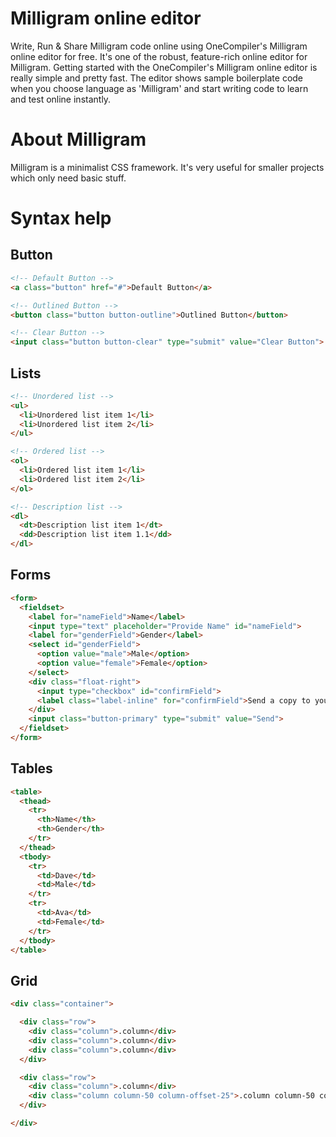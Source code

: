 # Milligram online editor
Write, Run & Share Milligram code online using OneCompiler's Milligram online editor for free. It's one of the robust, feature-rich online editor for Milligram. Getting started with the OneCompiler's Milligram online editor is really simple and pretty fast. The editor shows sample boilerplate code when you choose language as 'Milligram' and start writing code to learn and test online instantly.

# About Milligram

Milligram is a minimalist CSS framework. It's very useful for smaller projects which only need basic stuff.

# Syntax help

## Button

```html
<!-- Default Button -->
<a class="button" href="#">Default Button</a>

<!-- Outlined Button -->
<button class="button button-outline">Outlined Button</button>

<!-- Clear Button -->
<input class="button button-clear" type="submit" value="Clear Button">
```

## Lists
```html
<!-- Unordered list -->
<ul>
  <li>Unordered list item 1</li>
  <li>Unordered list item 2</li>
</ul>

<!-- Ordered list -->
<ol>
  <li>Ordered list item 1</li>
  <li>Ordered list item 2</li>
</ol>

<!-- Description list -->
<dl>
  <dt>Description list item 1</dt>
  <dd>Description list item 1.1</dd>
</dl>
```

## Forms
```html
<form>
  <fieldset>
    <label for="nameField">Name</label>
    <input type="text" placeholder="Provide Name" id="nameField">
    <label for="genderField">Gender</label>
    <select id="genderField">
      <option value="male">Male</option>
      <option value="female">Female</option>
    </select>
    <div class="float-right">
      <input type="checkbox" id="confirmField">
      <label class="label-inline" for="confirmField">Send a copy to yourself</label>
    </div>
    <input class="button-primary" type="submit" value="Send">
  </fieldset>
</form>
```

## Tables

```html
<table>
  <thead>
    <tr>
      <th>Name</th>
      <th>Gender</th>
    </tr>
  </thead>
  <tbody>
    <tr>
      <td>Dave</td>
      <td>Male</td>
    </tr>
    <tr>
      <td>Ava</td>
      <td>Female</td>
    </tr>
  </tbody>
</table>
```
## Grid
```html
<div class="container">

  <div class="row">
    <div class="column">.column</div>
    <div class="column">.column</div>
    <div class="column">.column</div>
  </div>

  <div class="row">
    <div class="column">.column</div>
    <div class="column column-50 column-offset-25">.column column-50 column-offset-25</div>
  </div>

</div>
```